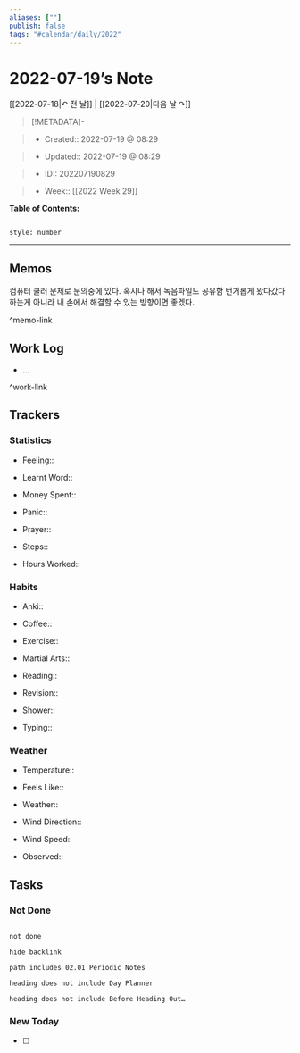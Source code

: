 ```yaml
---
aliases: [""]
publish: false
tags: "#calendar/daily/2022"
---
```


# 2022-07-19’s Note

[[2022-07-18|↶ 전 날]] | [[2022-07-20|다음 날 ↷]]

> [!METADATA]-

> - Created:: 2022-07-19 @ 08:29

> - Updated:: 2022-07-19 @ 08:29

> - ID:: 202207190829

> - Week:: [[2022 Week 29]]

**Table of Contents:**

```toc

style: number

```

___

## Memos

컴퓨터 쿨러 문제로 문의중에 있다. 혹시나 해서 녹음파일도 공유함 
번거롭게 왔다갔다 하는게 아니라 내 손에서 해결할 수 있는 방향이면 좋겠다.

^memo-link

## Work Log

- …

^work-link

## Trackers

### Statistics

- Feeling::

- Learnt Word::

- Money Spent::

- Panic::

- Prayer::

- Steps::

- Hours Worked::

### Habits

- Anki::

- Coffee::

- Exercise::

- Martial Arts::

- Reading::

- Revision::

- Shower::

- Typing::

### Weather

- Temperature::

- Feels Like::

- Weather::

- Wind Direction::

- Wind Speed::

- Observed::

## Tasks

### Not Done

```tasks

not done

hide backlink

path includes 02.01 Periodic Notes

heading does not include Day Planner

heading does not include Before Heading Out…

```

### New Today

- [ ]